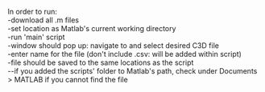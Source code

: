 In order to run: <br>
-download all .m files<br>
-set location as Matlab's current working directory<br>
-run 'main' script<br>
-window should pop up: navigate to and select desired C3D file<br>
-enter name for the file (don't include .csv: will be added within script)<br>
-file should be saved to the same locations as the script<br>
--if you added the scripts' folder to Matlab's path, check under Documents > MATLAB if you cannot find the file<br>
